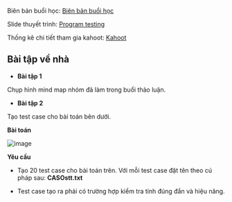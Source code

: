 Biên bản buổi học: [Biên bản buổi học](Biên%20bản%20buổi%20học.xlsx)

Slide thuyết trình: [Program testing](Program%20Testing.pptx)

Thống kê chi tiết tham gia kahoot: [Kahoot](câu%20hỏi%20về%20program%20testing.xlsx)

<h2>
  Bài tập về nhà
</h2>

- **Bài tập 1** 

Chụp hình mind map nhóm đã làm trong buổi thảo luận.

- **Bài tập 2** 

Tạo test case cho bài toán bên dưới.

**Bài toán**

![image](https://user-images.githubusercontent.com/77454876/162256676-93c83804-a98d-4833-8c67-2a0136943afe.png)

**Yêu cầu**

- Tạo 20 test case cho bài toán trên. Với mỗi test case đặt tên theo cú pháp sau: **CASOstt.txt**

- Test case tạo ra phải có trường hợp kiểm tra tính đúng đắn và hiệu năng.
